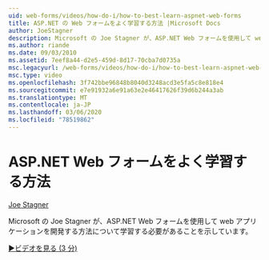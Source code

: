 ```yaml
---
uid: web-forms/videos/how-do-i/how-to-best-learn-aspnet-web-forms
title: ASP.NET の Web フォームをよく学習する方法 |Microsoft Docs
author: JoeStagner
description: Microsoft の Joe Stagner が、ASP.NET Web フォームを使用して web アプリケーションを開発する方法について学習する必要があることを示しています。
ms.author: riande
ms.date: 09/03/2010
ms.assetid: 7eef8a44-d2e5-459d-8d17-70cba7d0735a
msc.legacyurl: /web-forms/videos/how-do-i/how-to-best-learn-aspnet-web-forms
msc.type: video
ms.openlocfilehash: 3f742bbe96848b8040d3248acd3e5fa5c8e818e4
ms.sourcegitcommit: e7e91932a6e91a63e2e46417626f39d6b244a3ab
ms.translationtype: MT
ms.contentlocale: ja-JP
ms.lasthandoff: 03/06/2020
ms.locfileid: "78519862"
---
```

# <a name="how-to-best-learn-aspnet-web-forms"></a>ASP.NET Web フォームをよく学習する方法

[Joe Stagner](https://github.com/JoeStagner)

Microsoft の Joe Stagner が、ASP.NET Web フォームを使用して web アプリケーションを開発する方法について学習する必要があることを示しています。

[&#9654;ビデオを見る (3 分)](https://channel9.msdn.com/Blogs/ASP-NET-Site-Videos/how-to-best-learn-aspnet-web-forms)
